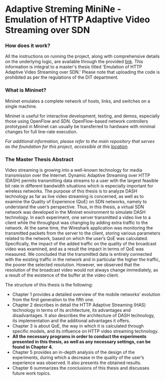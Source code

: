 Adaptive Streming MiniNe - Emulation of HTTP Adaptive Video Streaming over SDN
==============================================================================

### How does it work?

All the instructions on running the project, along with comprehensive details on the underlying logic, are available through the provided [link](https://pergamos.lib.uoa.gr/uoa/dl/object/2898147/file.pdf). 
This information is integral to a master's thesis titled 'Emulation of HTTP Adaptive Video Streaming over SDN.' 
Please note that uploading the code is prohibited as per the regulations of the DIT department.

### What is Mininet?

Mininet emulates a complete network of hosts, links, and switches
on a single machine.  

Mininet is useful for interactive development, testing, and demos,
especially those using OpenFlow and SDN.  OpenFlow-based network
controllers prototyped in Mininet can usually be transferred to
hardware with minimal changes for full line-rate execution.

*For additional information, please refer to the main repository that serves as the foundation for this project, accessible at this [location](https://github.com/xgerasimos/mininet).*

### The Master Thesis Abstract

Video streaming is growing into a well-known technology for media transmission over
the Internet. Dynamic Adaptive Streaming over HTTP (DASH) permits transmitting data
streams to a user with the largest feasible bit rate in different bandwidth situations which
is especially important for wireless networks. The purpose of this thesis is to analyze
DASH technology as far as live video streaming is concerned, as well as to examine the
Quality of Experience (QoE) on SDN networks, namely to understand the user’s
perspective. Thus, in this thesis, a virtual SDN network was developed in the Mininet
environment to simulate DASH technology. In each experiment, one server transmitted
a video live to a client while the throughput was changing by adding extra traffic to the
network. At the same time, the Wireshark application was monitoring the transmitted
packets from the server to the client, storing various parameters related to the network,
based on which the user’s QoE was calculated. Specifically, the impact of the added
traffic on the quality of the broadcast video was examined, and as a result the impact in
terms of QoE was measured. We concluded that the transmitted data is entirely
connected with the existing traffic in the network and in particular the higher the traffic,
the poorer the selected resolution. However, we observed that the resolution of the
broadcast video would not always change immediately, as a result of the existence of
the buffer at the video client.

The structure of this thesis is the following: 
- Chapter 1 provides a detailed overview of the mobile networks’ evolution from the first generation to the fifth one.
- Chapter 2 describes in detail the HTTP Adaptive Streaming (HAS) technology in terms of its architecture, its advantages and disadvantages. It also describes the architecture of DASH technology, its implementation and the additional advantages it offers.
- Chapter 3 is about QoE, the way in which it is calculated through specific models, and its influence on HTTP video streaming technology.
- **All the necessary programs in order to conduct the experiments presented in this thesis, as well as any necessary settings, can be found in Chapter 4.**
- Chapter 5 provides an in-depth analysis of the design of the experiments, during which a decrease in the quality of the user’s experience was observed. It also presents the obtained results.
- Chapter 6 summarizes the conclusions of this thesis and discusses future work topics.
